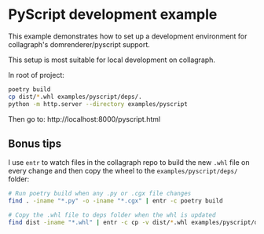 # PyScript development example

This example demonstrates how to set up a development environment
for collagraph's domrenderer/pyscript support.

This setup is most suitable for local development on collagraph.

In root of project:

```sh
poetry build
cp dist/*.whl examples/pyscript/deps/.
python -m http.server --directory examples/pyscript
```

Then go to: http://localhost:8000/pyscript.html

## Bonus tips

I use `entr` to watch files in the collagraph repo to build the new
`.whl` file on every change and then copy the wheel to the 
`examples/pyscript/deps/` folder:

```sh
# Run poetry build when any .py or .cgx file changes
find . -iname "*.py" -o -iname "*.cgx" | entr -c poetry build
```

```sh
# Copy the .whl file to deps folder when the whl is updated
find dist -iname "*.whl" | entr -c cp -v dist/*.whl examples/pyscript/deps/.
```
